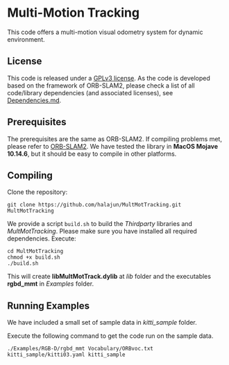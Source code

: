 # Multi-Motion Tracking #

 This code offers a multi-motion visual odometry system for dynamic environment.

## License

 This code is released under a [GPLv3 license](https://github.com/halajun/MultMotTracking/blob/master/License-gpl.txt). As the code is developed based on the framework of ORB-SLAM2, please check a list of all code/library dependencies (and associated licenses), see [Dependencies.md](https://github.com/halajun/MultMotTracking/blob/master/Dependencies.md).

## Prerequisites

 The prerequisites are the same as ORB-SLAM2. If compiling problems met, please refer to [ORB-SLAM2](https://github.com/raulmur/ORB_SLAM2).
 We have tested the library in **MacOS Mojave 10.14.6**, but it should be easy to compile in other platforms.

## Compiling

 Clone the repository:
 ```
 git clone https://github.com/halajun/MultMotTracking.git MultMotTracking
 ```

We provide a script `build.sh` to build the *Thirdparty* libraries and *MultMotTracking*. Please make sure you have installed all required dependencies. Execute:
```
cd MultMotTracking
chmod +x build.sh
./build.sh
```

This will create **libMultMotTrack.dylib**  at *lib* folder and the executables **rgbd_mmt** in *Examples* folder.

## Running Examples

We have included a small set of sample data in *kitti_sample* folder.

Execute the following command to get the code run on the sample data.
```
./Examples/RGB-D/rgbd_mmt Vocabulary/ORBvoc.txt kitti_sample/kitti03.yaml kitti_sample
```





